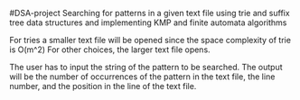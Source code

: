 #DSA-project
Searching for patterns in a given text file using trie and suffix tree data structures and implementing KMP and finite automata algorithms

For tries a smaller text file will be opened since the space complexity of trie is O(m^2) For other choices, the larger text file opens.

The user has to input the string of the pattern to be searched. The output will be the number of occurrences of the pattern in the text file, the line number, and the position in the line of the text file.
